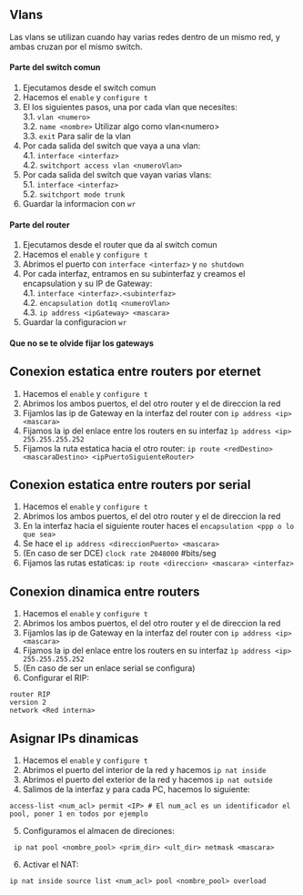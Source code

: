 ## Vlans

Las vlans se utilizan cuando hay varias redes dentro de un mismo red, y ambas cruzan por el mismo switch.

#### Parte del switch comun
1. Ejecutamos desde el switch comun
2. Hacemos el ``enable`` y ``configure t``
3. El los siguientes pasos, una por cada vlan que necesites:  
    3.1. ``vlan <numero>``  
    3.2. ``name <nombre>``   Utilizar algo como vlan\<numero>  
    3.3. ``exit``  Para salir de la vlan
4. Por cada salida del switch que vaya a una vlan:  
    4.1. ``interface <interfaz>``  
    4.2. ``switchport access vlan <numeroVlan>``
5. Por cada salida del switch que vayan varias vlans:  
    5.1. ``interface <interfaz>``  
    5.2. ``switchport mode trunk``
6. Guardar la informacion con ``wr``

#### Parte del router

1. Ejecutamos desde el router que da al switch comun
2. Hacemos el ``enable`` y ``configure t``
3. Abrimos el puerto con ``interface <interfaz>`` y ``no shutdown``
4. Por cada interfaz, entramos en su subinterfaz y creamos el encapsulation y su IP de Gateway:  
    4.1. ``interface <interfaz>.<subinterfaz>``  
    4.2. ``encapsulation dot1q <numeroVlan>``  
    4.3. ``ip address <ipGateway> <mascara>``
5. Guardar la configuracion ``wr``

#### Que no se te olvide fijar los gateways

## Conexion estatica entre routers por eternet

1. Hacemos el ``enable`` y ``configure t``
2. Abrimos los ambos puertos, el del otro router y el de direccion la red
3. Fijamlos las ip de Gateway en la interfaz del router con ``ip address <ip> <mascara>``
4. Fijamos la ip del enlace entre los routers en su interfaz ``ìp address <ip> 255.255.255.252``
5. Fijamos la ruta estatica hacia el otro router: ``ip route <redDestino> <mascaraDestino> <ipPuertoSiguienteRouter>``

## Conexion estatica entre routers por serial

1. Hacemos el ``enable`` y ``configure t``
2. Abrimos los ambos puertos, el del otro router y el de direccion la red
3. En la interfaz hacia el siguiente router haces el ``encapsulation <ppp o lo que sea>``
4. Se hace el ``ip address <direccionPuerto> <mascara>``
5. (En caso de ser DCE) ``clock rate 2048000`` #bits/seg
6. Fijamos las rutas estaticas: ``ip route <direccion> <mascara> <interfaz>``

## Conexion dinamica entre routers

1. Hacemos el ``enable`` y ``configure t``
2. Abrimos los ambos puertos, el del otro router y el de direccion la red
3. Fijamlos las ip de Gateway en la interfaz del router con ``ip address <ip> <mascara>``
4. Fijamos la ip del enlace entre los routers en su interfaz ``ìp address <ip> 255.255.255.252`` 
5. (En caso de ser un enlace serial se configura)
6. Configurar el RIP:
~~~
router RIP
version 2
network <Red interna>
~~~

## Asignar IPs dinamicas

1. Hacemos el ``enable`` y ``configure t``
2. Abrimos el puerto del interior de la red y hacemos ``ip nat inside``
3. Abrimos el puerto del exterior de la red y hacemos ``ip nat outside``
4. Salimos de la interfaz y para cada PC, hacemos lo siguiente:
~~~
access-list <num_acl> permit <IP> # El num_acl es un identificador el pool, poner 1 en todos por ejemplo
~~~
5. Configuramos el almacen de direciones:
~~~
 ip nat pool <nombre_pool> <prim_dir> <ult_dir> netmask <mascara>
~~~
6. Activar el NAT:
~~~
ip nat inside source list <num_acl> pool <nombre_pool> overload
~~~





